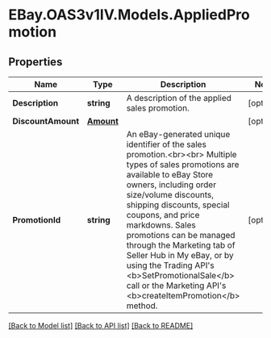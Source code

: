 # EBay.OAS3v1IV.Models.AppliedPromotion
## Properties

Name | Type | Description | Notes
------------ | ------------- | ------------- | -------------
**Description** | **string** | A description of the applied sales promotion. | [optional] 
**DiscountAmount** | [**Amount**](Amount.md) |  | [optional] 
**PromotionId** | **string** | An eBay-generated unique identifier of the sales promotion.&lt;br&gt;&lt;br&gt; Multiple types of sales promotions are available to eBay Store owners, including order size/volume discounts, shipping discounts, special coupons, and price markdowns. Sales promotions can be managed through the Marketing tab of Seller Hub in My eBay, or by using the Trading API&#x27;s &lt;b&gt;SetPromotionalSale&lt;/b&gt; call or the Marketing API&#x27;s &lt;b&gt;createItemPromotion&lt;/b&gt; method. | [optional] 

[[Back to Model list]](../README.md#documentation-for-models) [[Back to API list]](../README.md#documentation-for-api-endpoints) [[Back to README]](../README.md)

